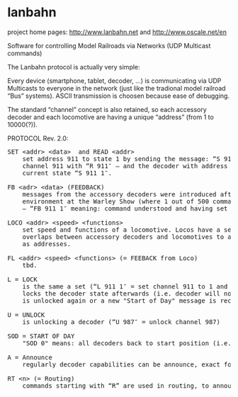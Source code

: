 lanbahn
=======

project home pages:    http://www.lanbahn.net  and   http://www.oscale.net/en

Software for controlling Model Railroads via Networks (UDP Multicast commands)

The Lanbahn protocol is actually very simple:

Every device (smartphone, tablet, decoder, …) is communicating via UDP Multicasts to everyone 
in the network (just like the tradional model railroad “Bus” systems). ASCII transmission 
is choosen because ease of debugging.

The standard “channel” concept is also retained, so each accessory decoder and each locomotive
are having a unique “address” (from 1 to 10000(?)).

PROTOCOL Rev. 2.0:

<pre>
SET &lt;addr&gt; &lt;data&gt;  and READ &lt;addr&gt;
    set address 911 to state 1 by sending the message: “S 911 1″. Trigger reading of 
    channel 911 with “R 911″ – and the decoder with address 911 will respond with it’s 
    current state “S 911 1″.

FB &lt;adr&gt; &lt;data&gt; (FEEDBACK) 
    messages from the accessory decoders were introduced after the experience of a noisy 
    environment at the Warley Show (where 1 out of 500 commands did not reach the accessory)
    – “FB 911 1″ meaning: command understood and having set decoder 911 to 1.
    
LOCO &lt;addr&gt; &lt;speed&gt; &lt;functions&gt;
    set speed and functions of a locomotive. Locos have a separate command to allow address 
    overlaps between accessory decoders and locomotives to allow use of loco-numbers (like 7411)
    as addresses.
    
FL &lt;addr&gt; &lt;speed&gt; &lt;functions&gt; (= FEEBACK from Loco)
    tbd.

L = LOCK
    is the same a set (“L 911 1″ = set channel 911 to 1 and lock the decoder), except that it
    locks the decoder state afterwards (i.e. decoder will not respond to a new “SET” until it
    is unlocked again or a new "Start of Day" message is received).

U = UNLOCK 
    is unlocking a decoder (“U 987″ = unlock channel 987)
    
SOD = START OF DAY
    "SOD 0" means: all decoders back to start position (i.e. red for signal, closed for turnouts)
    
A = Announce
    regularly decoder capabilities can be announce, exact format still unclear

RT &lt;n&gt; (= Routing)
    commands starting with “R” are used in routing, to announce that a route was set or cleared.
    
</pre>
